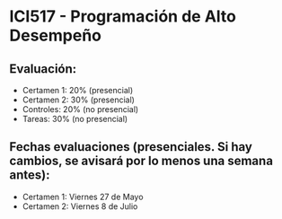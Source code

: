 # ICI517 - Programación de Alto Desempeño

## Evaluación:

* Certamen 1: 20% (presencial)
* Certamen 2: 30% (presencial)
* Controles: 20% (no presencial)
* Tareas: 30% (no presencial)

## Fechas evaluaciones (presenciales. Si hay cambios, se avisará por lo menos una semana antes):

* Certamen 1: Viernes 27 de Mayo
* Certamen 2: Viernes 8 de Julio
